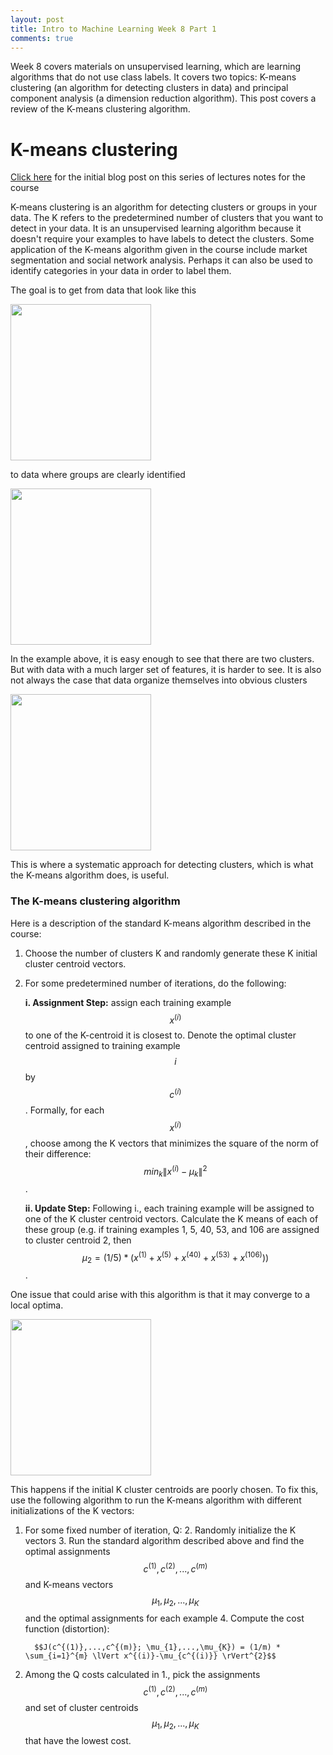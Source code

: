 ```yaml
---
layout: post
title: Intro to Machine Learning Week 8 Part 1
comments: true
---
```


Week 8 covers materials on unsupervised learning, which are learning algorithms that do not use class labels. It covers two topics: K-means clustering (an algorithm for detecting clusters in data) and principal component analysis (a dimension reduction algorithm). This post covers a review of the K-means clustering algorithm.

<!--excerpt-->

# K-means clustering

[Click here]({{site.url}}/2017/07/12/Intro-to-Machine-Learning-by-Andrew-Ng.html) for the initial blog post on this series of lectures notes for the course

K-means clustering is an algorithm for detecting clusters or groups in your data. The K refers to the predetermined number of clusters that you want to detect in your data. It is an unsupervised learning algorithm because it doesn't require your examples to have labels to detect the clusters. Some application of the K-means algorithm given in the course include market segmentation and social network analysis. Perhaps it can also be used to identify categories in your data in order to label them.

The goal is to get from data that look like this

<a href="{{site.url}}/img/wk8_1.png">
<img src="{{site.url}}/img/wk8_1.png" width="225" height="250"/>
</a>

to data where groups are clearly identified

<a href="{{site.url}}/img/wk8_2.png">
<img src="{{site.url}}/img/wk8_2.png" width="225" height="250"/>
</a>


In the example above, it is easy enough to see that there are two clusters. But with data with a much larger set of features, it is harder to see. It is also not always the case that data organize themselves into obvious clusters

<a href="{{site.url}}/img/wk8_3.png">
<img src="{{site.url}}/img/wk8_3.png" width="225" height="250"/>
</a>


This is where a systematic approach for detecting clusters, which is what the K-means algorithm does, is useful.

### The K-means clustering algorithm

Here is a description of the standard K-means algorithm described in the course:

1. Choose the number of clusters K and randomly generate these K initial cluster centroid vectors.
2. For some predetermined number of iterations, do the following:

    **i. Assignment Step:** assign each training example $$x^{(i)}$$ to one of the K-centroid it is closest to. Denote the optimal cluster centroid assigned to training example $$i$$ by $$c^{(i)}$$ . Formally, for each $$x^{(i)}$$, choose among the K vectors that minimizes the square of the norm of their difference: $$min_{k} \lVert x^{(i)}-\mu_{k} \rVert^{2}$$.

    **ii. Update Step:** Following i., each training example will be assigned to one of the K cluster centroid vectors. Calculate the K means of each of these group (e.g. if training examples 1, 5, 40, 53, and 106 are assigned to cluster centroid 2, then $$\mu_{2} = (1 / 5) * (x^{(1)}+x^{(5)}+x^{(40)}+x^{(53)}+x^{(106)}))$$.

One issue that could arise with this algorithm is that it may converge to a local optima.

<a href="{{site.url}}/img/wk8_4.png">
<img src="{{site.url}}/img/wk8_4.png" width="225" height="250"/>
</a>

This happens if the initial K cluster centroids are poorly chosen. To fix this, use the following algorithm to run the K-means algorithm with different initializations of the K vectors:

1. For some fixed number of iteration, Q:
    2. Randomly initialize the K vectors
    3. Run the standard algorithm described above and find the optimal assignments $$c^{(1)}, c^{(2)},...,c^{(m)}$$ and K-means vectors $$\mu_{1}, \mu_{2},...,\mu_{K}$$ and the optimal assignments for each example
    4. Compute the cost function (distortion):

         $$J(c^{(1)},...,c^{(m)}; \mu_{1},...,\mu_{K}) = (1/m) * \sum_{i=1}^{m} \lVert x^{(i)}-\mu_{c^{(i)}} \rVert^{2}$$

2. Among the Q costs calculated in 1., pick the assignments $$c^{(1)}, c^{(2)},...,c^{(m)}$$ and set of cluster centroids $$\mu_{1}, \mu_{2},...,\mu_{K}$$ that have the lowest cost.